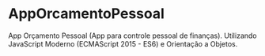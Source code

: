 # AppOrcamentoPessoal
App Orçamento Pessoal (App para controle pessoal de finanças). Utilizando JavaScript Moderno (ECMAScript 2015 - ES6) e Orientação a Objetos.
